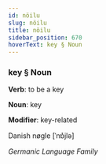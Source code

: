 ```yaml
---
id: nöilu
slug: nöilu
title: nöilu
sidebar_position: 670
hoverText: key § Noun
---
```


### key § Noun

**Verb**: to be a key

**Noun**: key

**Modifier**: key-related

Danish nøgle [ˈnɒ̽jlə]

*Germanic Language Family*